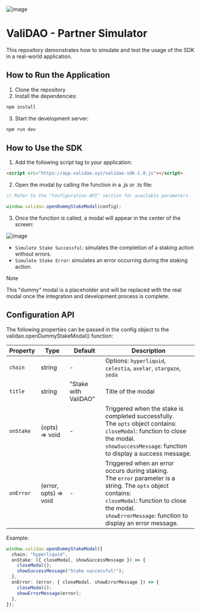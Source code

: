![image](https://github.com/user-attachments/assets/dd797f6c-cd48-4e9f-a7c5-41d6410e23f2)

# ValiDAO - Partner Simulator
This repository demonstrates how to simulate and test the usage of the SDK in a real-world application.

## How to Run the Application
1. Clone the repository
2. Install the dependencies:
```bash
npm install
```
3. Start the development server:
```bash
npm run dev
```

## How to Use the SDK
1. Add the following script tag to your application:
```html
<script src="https://app.validao.xyz/validao-sdk-1.0.js"></script>
```
2. Open the modal by calling the function in a .js or .ts file:
```typescript
// Refer to the "Configuration API" section for available parameters.  

window.validao.openDummyStakeModal(config);
```

3. Once the function is called, a modal will appear in the center of the screen:

![image](https://github.com/user-attachments/assets/78468865-4a90-4a64-b601-99ed9eded199)
- `Simulate Stake Successful`: simulates the completion of a staking action without errors.
- `Simulate Stake Error`: simulates an error occurring during the staking action.

> [!NOTE]
> This "dummy" modal is a placeholder and will be replaced with the real modal once the integration and development process is complete.
 
## Configuration API
The following properties can be passed in the config object to the validao.openDummyStakeModal() function:

| Property  | Type     | Default            | Description                                                                                                                                                                                                  |
|-----------|----------|--------------------|--------------------------------------------------------------------------------------------------------------------------------------------------------------------------------------------------------------|
| `chain`   | string   | -                  | Options: `hyperliquid`, `celestia`, `axelar`, `stargaze`, `seda`                                                                                                                                                      |
| `title`   | string   | "Stake with ValiDAO" | Title of the modal                                                                                                                                                                                            |
| `onStake` | (opts) => void | -                  | Triggered when the stake is completed successfully. <br> The `opts` object contains: <br> `closeModal`: function to close the modal. `showSuccessMessage`: function to display a success message. |
| `onError` | (error, opts) => void | -                  | Triggered when an error occurs during staking. <br> The `error` parameter is a string. The `opts` object contains: <br> `closeModal`: function to close the modal. <br> `showErrorMessage`: function to display an error message.          |

Example:

```typescript
window.validao.openDummyStakeModal({
  chain: "hyperliquid",
  onStake: ({ closeModal, showSuccessMessage }) => {
    closeModal();
    showSuccessMessage("Stake successful!");
  },
  onError: (error, { closeModal, showErrorMessage }) => {
    closeModal();
    showErrorMessage(error);
  },
});
```



